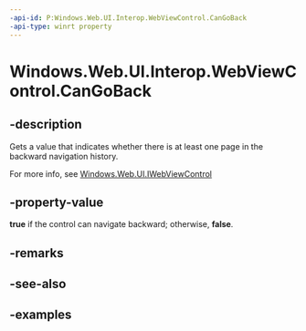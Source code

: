 ```yaml
---
-api-id: P:Windows.Web.UI.Interop.WebViewControl.CanGoBack
-api-type: winrt property
---
```


<!-- Property syntax.
public bool CanGoBack { get; }
-->

# Windows.Web.UI.Interop.WebViewControl.CanGoBack

## -description
Gets a value that indicates whether there is at least one page in the backward navigation history.

For more info, see [Windows.Web.UI.IWebViewControl](../windows.web.ui/iwebviewcontrol.md)

## -property-value
**true** if the control can navigate backward; otherwise, **false**.

## -remarks

## -see-also

## -examples

